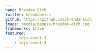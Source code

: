 ```yaml
---
name: Brendan Eich
twitter: brendaneich
github: https://github.com/brendaneich
image: /media/people/brendan-eich.jpg
frameworks: brave
featured: 
    - tdjs-event-3
    - tdjs-event-4
---
```

